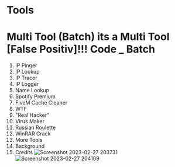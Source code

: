 # Tools
Multi Tool (Batch)
its a Multi Tool
[False Positiv]!!!
Code _ Batch
============================

1. IP Pinger                          
2. IP Lookup                              
3. IP Tracer                              
4. IP Logger                              
5. Name Lookup                            
6. Spotify Premium                        
7. FiveM Cache Cleaner
8. WTF
9. "Real Hacker"
10. Virus Maker
11. Russian Roulette
12. WinRAR Crack
13. More Tools
14. Background
15. Credits
![Screenshot 2023-02-27 203731](https://user-images.githubusercontent.com/109398018/221666737-a2016900-0f43-4310-b467-2d783596b18f.png)
![Screenshot 2023-02-27 204109](https://user-images.githubusercontent.com/109398018/221666760-d406614f-c24e-4751-96e0-faaa60e1bcca.png)
